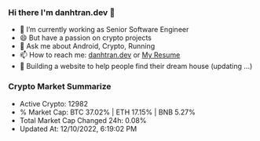 ### Hi there I'm danhtran.dev 👋

- 🔭 I’m currently working as Senior Software Engineer
- 😄 But have a passion on crypto projects
- 💬 Ask me about Android, Crypto, Running 
- 📫 How to reach me: <a href="https://danhtran.dev" target="_blank">danhtran.dev</a> or <a href="Dan-Resume.pdf" target="_blank">My Resume</a>
- 🌱 Building a website to help people find their dream house (updating ...)

### Crypto Market Summarize
- Active Crypto: 12982
- % Market Cap: BTC 37.02% | ETH 17.15% | BNB 5.27%
- Total Market Cap Changed 24h: 0.08%
- Updated At: 12/10/2022, 6:19:02 PM
